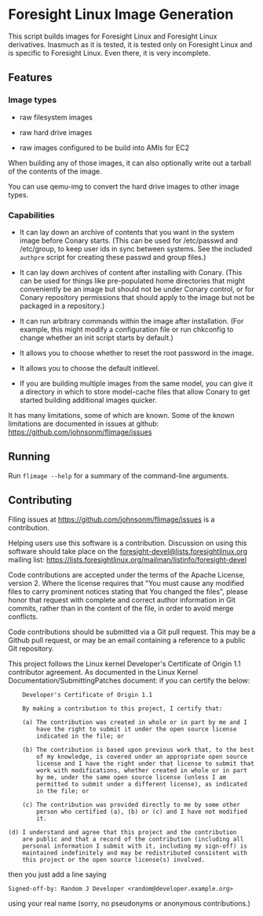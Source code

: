 Foresight Linux Image Generation
================================

This script builds images for Foresight Linux and Foresight Linux
derivatives.  Inasmuch as it is tested, it is tested only on
Foresight Linux and is specific to Foresight Linux.  Even there,
it is very incomplete.

Features
--------

### Image types ###

* raw filesystem images

* raw hard drive images

* raw images configured to be build into AMIs for EC2

When building any of those images, it can also optionally write out
a tarball of the contents of the image.

You can use qemu-img to convert the hard drive images to other image
types.


### Capabilities ###

* It can lay down an archive of contents that you want in the system
  image before Conary starts.  (This can be used for /etc/passwd and
  /etc/group, to keep user ids in sync between systems.  See the
  included `authpre` script for creating these passwd and group files.)

* It can lay down archives of content after installing with Conary.
  (This can be used for things like pre-populated home directories
  that might conveniently be an image but should not be under Conary
  control, or for Conary repository permissions that should apply
  to the image but not be packaged in a repository.)

* It can run arbitrary commands within the image after installation.
  (For example, this might modify a configuration file or run
  chkconfig to change whether an init script starts by default.)

* It allows you to choose whether to reset the root password
  in the image.

* It allows you to choose the default initlevel.

* If you are building multiple images from the same model, you can
  give it a directory in which to store model-cache files that allow
  Conary to get started building additional images quicker.

It has many limitations, some of which are known.  Some of the known
limitations are documented in issues at github:
https://github.com/johnsonm/flimage/issues


Running
-------

Run `flimage --help` for a summary of the command-line arguments.


Contributing
------------

Filing issues at https://github.com/johnsonm/flimage/issues is a
contribution.

Helping users use this software is a contribution.  Discussion on
using this software should take place on the
foresight-devel@lists.foresightlinux.org mailing list:
https://lists.foresightlinux.org/mailman/listinfo/foresight-devel

Code contributions are accepted under the terms of the Apache License,
version 2.  Where the license requires that "You must cause any
modified files to carry prominent notices stating that You changed
the files", please honor that request with complete and correct
author information in Git commits, rather than in the content of the
file, in order to avoid merge conflicts.

Code contributions should be submitted via a Git pull request.  This
may be a Github pull request, or may be an email containing a reference
to a public Git repository.

This project follows the Linux kernel Developer's Certificate of
Origin 1.1 contributor agreement.  As documented in the Linux Kernel
Documentation/SubmittingPatches document: if you can certify the
below:

        Developer's Certificate of Origin 1.1

        By making a contribution to this project, I certify that:

        (a) The contribution was created in whole or in part by me and I
            have the right to submit it under the open source license
            indicated in the file; or

        (b) The contribution is based upon previous work that, to the best
            of my knowledge, is covered under an appropriate open source
            license and I have the right under that license to submit that
            work with modifications, whether created in whole or in part
            by me, under the same open source license (unless I am
            permitted to submit under a different license), as indicated
            in the file; or

        (c) The contribution was provided directly to me by some other
            person who certified (a), (b) or (c) and I have not modified
            it.

    (d) I understand and agree that this project and the contribution
        are public and that a record of the contribution (including all
        personal information I submit with it, including my sign-off) is
        maintained indefinitely and may be redistributed consistent with
        this project or the open source license(s) involved.

then you just add a line saying

    Signed-off-by: Random J Developer <random@developer.example.org>

using your real name (sorry, no pseudonyms or anonymous contributions.)
